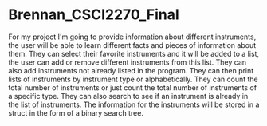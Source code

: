 # Brennan_CSCI2270_Final
For my project I'm going to provide information about different instruments, the user will be able to learn different facts and pieces of information about them.  They can select their favorite instruments and it will be added to a list, the user can add or remove different instruments from this list. They can also add instruments not already listed in the program.  They can then print lists of instruments by instrument type or alphabetically.  They can count the total number of instruments or just count the total number of instruments of a specific type.  They can also search to see if an instrument is already in the list of instruments. The information for the instruments will be stored in a struct in the form of a binary search tree. 
